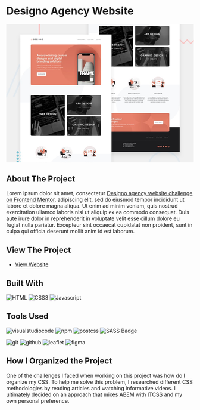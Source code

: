 # Designo Agency Website

![](./assets/preview.jpg)


## About The Project

Lorem ipsum dolor sit amet, consectetur [Designo agency website challenge on Frontend Mentor](https://www.frontendmentor.io/challenges/designo-multipage-website-G48K6rfUT). adipiscing elit, sed do eiusmod tempor incididunt ut labore et dolore magna aliqua. Ut enim ad minim veniam, quis nostrud exercitation ullamco laboris nisi ut aliquip ex ea commodo consequat. Duis aute irure dolor in reprehenderit in voluptate velit esse cillum dolore eu fugiat nulla pariatur. Excepteur sint occaecat cupidatat non proident, sunt in culpa qui officia deserunt mollit anim id est laborum.

## View The Project
- [View Website](https://zz83.github.io/designo-multi-page-website/)


## Built With
![HTML](https://img.shields.io/badge/HTML5-E34F26?style=for-the-badge&logo=html5&logoColor=white) ![CSS3](https://img.shields.io/badge/CSS3-1572B6?style=for-the-badge&logo=css3&logoColor=white) ![Javascript](https://img.shields.io/badge/Javascript-FFCC00?style=for-the-badge&logo=javascript&logoColor=black) 


## Tools Used
![visualstudiocode](https://img.shields.io/badge/visualstudiocode-007ACC?style=for-the-badge&logo=visualstudiocode&logoColor=white) ![npm](https://img.shields.io/badge/npm-CB3837?style=for-the-badge&logo=npm&logoColor=white) ![postcss](https://img.shields.io/badge/postcss-DD3A0A?style=for-the-badge&logo=postcss&logoColor=white) ![SASS Badge](https://img.shields.io/badge/Sass-CC6699?style=for-the-badge&logo=sass&logoColor=white)

![git](https://img.shields.io/badge/git-F05032?style=for-the-badge&logo=git&logoColor=white) ![github](https://img.shields.io/badge/github-181717?style=for-the-badge&logo=github&logoColor=white) ![leaflet](https://img.shields.io/badge/leaflet-199900?style=for-the-badge&logo=leaflet&logoColor=white) ![figma](https://img.shields.io/badge/figma-F24E1E?style=for-the-badge&logo=figma&logoColor=white) 


## How I Organized the Project
One of the challenges I faced when working on this project was how do I organize my CSS. To help me solve this problem, I researched different CSS methodologies by reading articles and watching informative videos. I ultimately decided on an approach that mixes [ABEM](https://imarc-boilerplate.netlify.app/pattern-library/docs/abem.html) with [ITCSS](https://www.xfive.co/blog/itcss-scalable-maintainable-css-architecture/) and my own personal preference.




